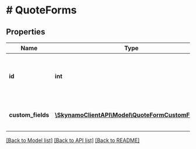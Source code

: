 # # QuoteForms

## Properties

Name | Type | Description | Notes
------------ | ------------- | ------------- | -------------
**id** | **int** | The unique id of the form that has been included in the quote | [optional]
**custom_fields** | [**\SkynamoClientAPI\Model\QuoteFormCustomFields[]**](QuoteFormCustomFields.md) | A list of customfields included in the form | [optional]

[[Back to Model list]](../../README.md#models) [[Back to API list]](../../README.md#endpoints) [[Back to README]](../../README.md)
